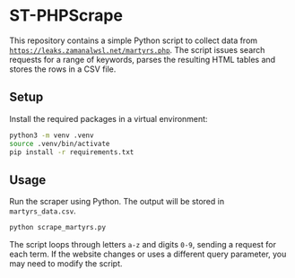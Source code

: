 # ST-PHPScrape

This repository contains a simple Python script to collect data from
[`https://leaks.zamanalwsl.net/martyrs.php`](https://leaks.zamanalwsl.net/martyrs.php).
The script issues search requests for a range of keywords, parses the resulting
HTML tables and stores the rows in a CSV file.

## Setup

Install the required packages in a virtual environment:

```bash
python3 -m venv .venv
source .venv/bin/activate
pip install -r requirements.txt
```

## Usage

Run the scraper using Python. The output will be stored in
`martyrs_data.csv`.

```bash
python scrape_martyrs.py
```

The script loops through letters `a-z` and digits `0-9`, sending a request
for each term. If the website changes or uses a different query parameter,
you may need to modify the script.
